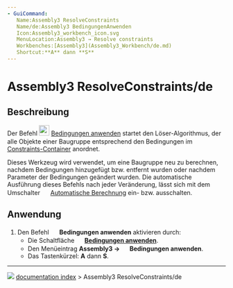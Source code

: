 ```yaml
---
- GuiCommand:
   Name:Assembly3 ResolveConstraints
   Name/de:Assembly3 BedingungenAnwenden
   Icon:Assembly3_workbench_icon.svg
   MenuLocation:Assembly3 → Resolve constraints
   Workbenches:[Assembly3](Assembly3_Workbench/de.md)
   Shortcut:**A** dann **S**
---
```


# Assembly3 ResolveConstraints/de

## Beschreibung

Der Befehl <img alt="" src=images/Assembly3_workbench_icon.svg‎‎  style="width:24px;"> [Bedingungen anwenden](Assembly3_ResolveConstraints/de.md) startet den Löser-Algorithmus, der alle Objekte einer Baugruppe entsprechend den Bedingungen im <img alt="" src=images/Assembly_Assembly_Constraints_Tree.svg  style="width:16px;"> [Constraints-Container](Assembly3_CreateAssembly/de#Beschreibung.md) anordnet.

Dieses Werkzeug wird verwendet, um eine Baugruppe neu zu berechnen, nachdem Bedingungen hinzugefügt bzw. entfernt wurden oder nachdem Parameter der Bedingungen geändert wurden. Die automatische Ausführung dieses Befehls nach jeder Veränderung, lässt sich mit dem Umschalter <img alt="" src=images/Assembly_AutoRecompute.svg  style="width:16px;"> [Automatische Berechnung](Assembly3_AutoRecompute/de.md) ein- bzw. ausschalten.

## Anwendung

1.  Den Befehl <img alt="" src=images/Assembly3_workbench_icon.svg‎‎  style="width:16px;"> **Bedingungen anwenden** aktivieren durch:
    -   Die Schaltfläche **<img src="images/Assembly3_workbench_icon.svg‎‎" width=16px> [Bedingungen anwenden](Assembly3_ResolveConstraints/de.md)**.
    -   Den Menüeintrag **Assembly3 → <img src="images/Assembly3_workbench_icon.svg‎‎" width=16px> Bedingungen anwenden**.
    -   Das Tastenkürzel: **A** dann **S**.



---
![](images/Button_right.svg) [documentation index](../README.md) > Assembly3 ResolveConstraints/de
